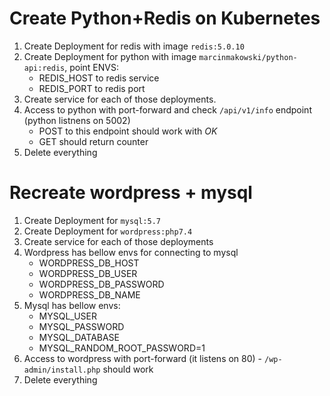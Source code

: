 # Create Python+Redis on Kubernetes


1. Create Deployment for redis with image `redis:5.0.10`
2. Create Deployment for python with image `marcinmakowski/python-api:redis`, point ENVS:
    - REDIS_HOST to redis service
    - REDIS_PORT to redis port
3. Create service for each of those deployments.
4. Access to python with port-forward and check `/api/v1/info` endpoint (python listnens on 5002)
    - POST to this endpoint should work with *OK*
    - GET should return counter
5. Delete everything

# Recreate wordpress + mysql

1. Create Deployment for `mysql:5.7`
2. Create Deployment for `wordpress:php7.4`
3. Create service for each of those deployments
4. Wordpress has bellow envs for connecting to mysql
    - WORDPRESS_DB_HOST
    - WORDPRESS_DB_USER
    - WORDPRESS_DB_PASSWORD
    - WORDPRESS_DB_NAME
5. Mysql has bellow envs:
    - MYSQL_USER
    - MYSQL_PASSWORD
    - MYSQL_DATABASE
    - MYSQL_RANDOM_ROOT_PASSWORD=1
5. Access to wordpress with port-forward (it listens on 80) - `/wp-admin/install.php` should work
6. Delete everything
